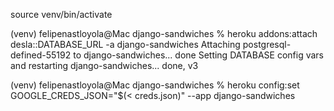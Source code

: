 source venv/bin/activate

(venv) felipenastloyola@Mac django-sandwiches % heroku addons:attach desla::DATABASE_URL -a django-sandwiches
Attaching postgresql-defined-55192 to django-sandwiches... done
Setting DATABASE config vars and restarting django-sandwiches... done, v3

(venv) felipenastloyola@Mac django-sandwiches % heroku config:set GOOGLE_CREDS_JSON="$(< creds.json)" --app django-sandwiches